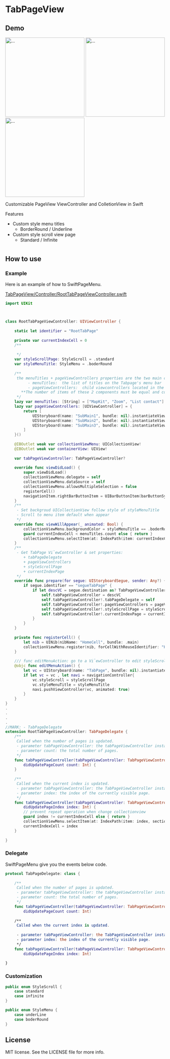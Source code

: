 TabPageView
===================================


## Demo
<div>
  <img src="https://github.com/xuantrieu0810/TabPageView/blob/main/screen-shot/tabpage-border-menu.png" alt="..." width="250" />
  <img src="https://github.com/xuantrieu0810/TabPageView/blob/main/screen-shot/tabpage-underline-menu.png" alt="..." width="250" />
  <img src="https://github.com/xuantrieu0810/TabPageView/blob/main/screen-shot/setting-tabpage.png" alt="..." width="250" />
</div>



Customizable PageView ViewController and ColletionView in Swift

Features


- Custom style menu titles
  + BorderRound / Underline
- Custom style scroll view page
  + Standard / Infinite
#
## How to use

### Example

Here is an example of how to SwiftPageMenu.

[TabPageView/Controller/RootTabPageViewController.swift](https://github.com/xuantrieu0810/TabPageView/blob/main/TabPageView/Controller/RootTabPageViewController.swift)

```swift
import UIKit



class RootTabPageViewController: UIViewController {
    
    static let identifier = "RootTabPage"
    
    private var currentIndexCell = 0
    /**
     
     */
    var styleScrollPage: StyleScroll = .standard
    var styleMenuTitle: StyleMenu = .boderRound
    
    /**
     the menuTitles + pageViewControllers properties are the two main components of the Tabpage
          - menuTitles:  the list of titles on the Tabpage's menu bar
          - pageViewControllers:  child viewcontrollers located in the Tabpage corresponding to the titles on the menu bar
       **The number of items of these 2 components must be equal and correspond to each other in terms of position in the array
     */
    lazy var menuTitles: [String] = ["MapKit", "Zoom", "List contact"]
    lazy var pageViewControllers: [UIViewController] = {
        return [
            UIStoryboard(name: "SubMain1", bundle: nil).instantiateViewController(withIdentifier: "FirstViewController") as! FirstViewController,
            UIStoryboard(name: "SubMain2", bundle: nil).instantiateViewController(withIdentifier: "SecondViewController") as! SecondViewController,
            UIStoryboard(name: "SubMain3", bundle: nil).instantiateViewController(withIdentifier: "ThirdViewController") as! ThirdViewController
        ]
    }()
    
    @IBOutlet weak var collectionViewMenu: UICollectionView!
    @IBOutlet weak var containerView: UIView!
    
    var tabPageViewController: TabPageViewController?
    
    override func viewDidLoad() {
        super.viewDidLoad()
        collectionViewMenu.delegate = self
        collectionViewMenu.dataSource = self
        collectionViewMenu.allowsMultipleSelection = false
        registerCell()
        navigationItem.rightBarButtonItem = UIBarButtonItem(barButtonSystemItem: .edit, target: self, action: #selector(editMenuAction))
    }
    /**
     - Set backgroud UICollectionView follow style of styleMenuTitle
     - Scroll to menu item default when appear
     */
    override func viewWillAppear(_ animated: Bool) {
        collectionViewMenu.backgroundColor = styleMenuTitle == .boderRound ? .blue : .white
        guard currentIndexCell < menuTitles.count else { return }
        collectionViewMenu.selectItem(at: IndexPath(item: currentIndexCell, section: 0), animated: true, scrollPosition: .centeredHorizontally)
    }
    /**
     - Get TabPage VỉewController & set properties:
        + tabPageDelegate
        + pageViewControllers
        + styleScrollPage
        + currentIndexPage
     */
    override func prepare(for segue: UIStoryboardSegue, sender: Any?) {
        if segue.identifier == "segueTabPage" {
            if let descVC = segue.destination as? TabPageViewController {
                self.tabPageViewController = descVC
                self.tabPageViewController!.tabPageDelegate = self
                self.tabPageViewController!.pageViewControllers = pageViewControllers
                self.tabPageViewController!.styleScrollPage = styleScrollPage
                self.tabPageViewController!.currentIndexPage = currentIndexCell
            }
        }
    }
    
    private func registerCell() {
        let nib = UINib(nibName: "HomeCell", bundle: .main)
        collectionViewMenu.register(nib, forCellWithReuseIdentifier: "HomeCell")
    }
    
    /// func editMenuAction: go to a VỉewController to edit styleScroll and styleMenuTitle
    @objc func editMenuAction() {
        let vc = UIStoryboard(name: "TabPage", bundle: nil).instantiateViewController(withIdentifier: SettingTabPageViewController.identifier) as? SettingTabPageViewController
        if let vc = vc , let navi = navigationController{
            vc.styleScroll = styleScrollPage
            vc.styleMenuTitle = styleMenuTitle
            navi.pushViewController(vc, animated: true)
        }
    }
}
.
.
.
.
//MARK: - TabPageDelegate
extension RootTabPageViewController: TabPageDelegate {
    /**
     Called when the number of pages is updated.
     - parameter tabPageViewController: the tabPageViewController instance
     - parameter count: the total number of pages.
     */
    func tabPageViewController(tabPageViewController: TabPageViewController,
        didUpdatePageCount count: Int) {
    }
    
    /**
     Called when the current index is updated.
     - parameter tabPageViewController: the TabPageViewController instance
     - parameter index: the index of the currently visible page.
     */
    func tabPageViewController(tabPageViewController: TabPageViewController,
        didUpdatePageIndex index: Int) {
        // prevent repeat operation when change collectionview
        guard index != currentIndexCell else { return }
        collectionViewMenu.selectItem(at: IndexPath(item: index, section: 0), animated: true, scrollPosition: .centeredHorizontally)
        currentIndexCell = index
    }
    
}
```



### Delegate

SwiftPageMenu give you the events below code.

```swift
protocol TabPageDelegate: class {
    
    /**
     Called when the number of pages is updated.
     - parameter tabPageViewController: the tabPageViewController instance
     - parameter count: the total number of pages.
     */
    func tabPageViewController(tabPageViewController: TabPageViewController,
        didUpdatePageCount count: Int)
    
    /**
     Called when the current index is updated.
     
     - parameter tabPageViewController: the TabPageViewController instance
     - parameter index: the index of the currently visible page.
     */
    func tabPageViewController(tabPageViewController: TabPageViewController,
        didUpdatePageIndex index: Int)
    
}
```

### Customization

```swift
public enum StyleScroll {
    case standard
    case infinite
}

public enum StyleMenu {
    case underLine
    case boderRound
}
```

## License

MIT license. See the LICENSE file for more info.
